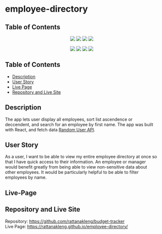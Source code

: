 # employee-directory

## Table of Contents
<p align="center">
    <img src="https://img.shields.io/github/repo-size/rattanakleng/budget-tracker" />
    <img src="https://img.shields.io/github/issues/rattanakleng/budget-tracker" />
    <img src="https://img.shields.io/github/last-commit/rattanakleng/budget-tracker" >
    <img src="https://img.shields.io/badge/License-MIT-yellow.svg"(https://opensource.org/licenses/MIT") />
</p>
 
<p align="center">
    <img src="https://img.shields.io/badge/Javascript-red" />
    <img src="https://img.shields.io/badge/-Node.js-yellow" />
    <img src="https://img.shields.io/badge/-React-blue" >
    <img src="https://img.shields.io/badge/-Bootstrap-indigo" />
</p>

## Table of Contents
- [Description](#description)
- [User Story](#user-story)
- [Live Page](#live-page)
- [Repository and Live Site](#repository-and-live-site)

## Description
The app lets user display all employees, sort list ascendence or deccendent, and search for an employee by first name. The app was built with React, and fetch data [Random User API](https://randomuser.me/). 

## User Story
As a user, I want to be able to view my entire employee directory at once so that I have quick access to their information.
An employee or manager would benefit greatly from being able to view non-sensitive data about other employees. It would be particularly helpful to be able to filter employees by name.

## Live-Page


## Repository and Live Site
Repository: https://github.com/rattanakleng/budget-tracker </br>
Live Page: https://rattanakleng.github.io/employee-directory/


